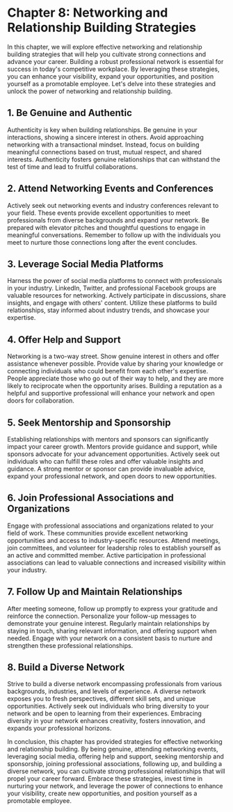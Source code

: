 Chapter 8: Networking and Relationship Building Strategies
==========================================================

In this chapter, we will explore effective networking and relationship building strategies that will help you cultivate strong connections and advance your career. Building a robust professional network is essential for success in today's competitive workplace. By leveraging these strategies, you can enhance your visibility, expand your opportunities, and position yourself as a promotable employee. Let's delve into these strategies and unlock the power of networking and relationship building.

**1. Be Genuine and Authentic**
-------------------------------

Authenticity is key when building relationships. Be genuine in your interactions, showing a sincere interest in others. Avoid approaching networking with a transactional mindset. Instead, focus on building meaningful connections based on trust, mutual respect, and shared interests. Authenticity fosters genuine relationships that can withstand the test of time and lead to fruitful collaborations.

**2. Attend Networking Events and Conferences**
-----------------------------------------------

Actively seek out networking events and industry conferences relevant to your field. These events provide excellent opportunities to meet professionals from diverse backgrounds and expand your network. Be prepared with elevator pitches and thoughtful questions to engage in meaningful conversations. Remember to follow up with the individuals you meet to nurture those connections long after the event concludes.

**3. Leverage Social Media Platforms**
--------------------------------------

Harness the power of social media platforms to connect with professionals in your industry. LinkedIn, Twitter, and professional Facebook groups are valuable resources for networking. Actively participate in discussions, share insights, and engage with others' content. Utilize these platforms to build relationships, stay informed about industry trends, and showcase your expertise.

**4. Offer Help and Support**
-----------------------------

Networking is a two-way street. Show genuine interest in others and offer assistance whenever possible. Provide value by sharing your knowledge or connecting individuals who could benefit from each other's expertise. People appreciate those who go out of their way to help, and they are more likely to reciprocate when the opportunity arises. Building a reputation as a helpful and supportive professional will enhance your network and open doors for collaboration.

**5. Seek Mentorship and Sponsorship**
--------------------------------------

Establishing relationships with mentors and sponsors can significantly impact your career growth. Mentors provide guidance and support, while sponsors advocate for your advancement opportunities. Actively seek out individuals who can fulfill these roles and offer valuable insights and guidance. A strong mentor or sponsor can provide invaluable advice, expand your professional network, and open doors to new opportunities.

**6. Join Professional Associations and Organizations**
-------------------------------------------------------

Engage with professional associations and organizations related to your field of work. These communities provide excellent networking opportunities and access to industry-specific resources. Attend meetings, join committees, and volunteer for leadership roles to establish yourself as an active and committed member. Active participation in professional associations can lead to valuable connections and increased visibility within your industry.

**7. Follow Up and Maintain Relationships**
-------------------------------------------

After meeting someone, follow up promptly to express your gratitude and reinforce the connection. Personalize your follow-up messages to demonstrate your genuine interest. Regularly maintain relationships by staying in touch, sharing relevant information, and offering support when needed. Engage with your network on a consistent basis to nurture and strengthen these professional relationships.

**8. Build a Diverse Network**
------------------------------

Strive to build a diverse network encompassing professionals from various backgrounds, industries, and levels of experience. A diverse network exposes you to fresh perspectives, different skill sets, and unique opportunities. Actively seek out individuals who bring diversity to your network and be open to learning from their experiences. Embracing diversity in your network enhances creativity, fosters innovation, and expands your professional horizons.

In conclusion, this chapter has provided strategies for effective networking and relationship building. By being genuine, attending networking events, leveraging social media, offering help and support, seeking mentorship and sponsorship, joining professional associations, following up, and building a diverse network, you can cultivate strong professional relationships that will propel your career forward. Embrace these strategies, invest time in nurturing your network, and leverage the power of connections to enhance your visibility, create new opportunities, and position yourself as a promotable employee.
